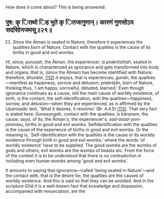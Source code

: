 How does it come about? This is being answered:

## पुष: कृ ितथो िह भुते कृ ितजागुणान्। कारणं गुणसोऽय सदसोिनजमसु॥२१॥

21. Since the Ātman is seated in Nature, therefore it experiences the qualities born of Nature. Contact with the qualities is the cause of its births in good and evil wombs.

*Hi*, since; *purusah*, the Ātman, the experiencer; is *prakrtisthah*, seated in Nature, which is characterized as ignorance and gets transformed into body and organs, that is, (since the Ātman) has become identified with Nature; therefore, *bhunkte*, [\(112\)](#page--1-0) it enjoys, that is experiences; *gunān*, the qualities—manifest as happiness, sorrow and delusion; *prakrtijān*, born of Nature, thinking thus, 'I am happy, sorrowful, deluded, learned.' Even though ignorance continues as a cause, still the main cause of worldly existence, of birth, is the contact, the self-identification, with the qualities—happiness, sorrow, and delusion—when they are experienced, as is affirmed by the Upanisadic text, 'What it desires, it resolves' (Br. 4.4.5) [\(113\)](#page--1-1). That very fact is stated here: *Gunasangah*, contact with the qualities; is *kāranam*, the cause; *asya*, of its, the Ātman's, the experiencer's; *sad-asad-yoni-janmasu*, births in good and evil wombs. Selfidentification with the qualities is the cause of the experience of births in good and evil wombs. Or the meaning is, 'Self-identification with the qualities is the cause or its worldly existence through birth in good and evil wombs,' where the words 'of worldly existence' have to be supplied. The good wombs are the wombs of gods and others; evil wombs are the wombs of beasts etc. From the force of the context it is to be understood that there is no contradiction in including even human wombs among 'good and evil wombs'.

It amounts to saying that ignorance—called 'being seated in Nature'—and the contact with, that is the desire for, the qualities are the causes of worldly existence. And this is said so that they can be avoided. And in the scripture *Gītā* it is a well-known fact that knowledge and dispassion, accompanied with renunciation, are the